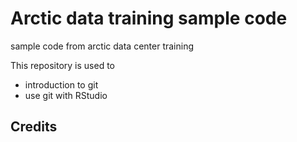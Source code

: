 # Arctic data training sample code
sample code from arctic data center training

This repository is used to 

* introduction to git
* use git with RStudio

## Credits

